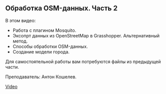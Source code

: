 ## Обработка OSM-данных. Часть 2

В этом видео:

- Работа с плагином Mosquito.
- Эксопрт данных из OpenStreetMap в Grasshopper. Альтернативный метод.
- Способы обработки OSM-данных.
- Создание модели города.

Для самостоятельной работы вам потребуются файлы из предыдущей части.

Преподаватель: Антон Кошелев.

[Video](https://player.softculture.cc/embed/MGR/MGR_8.3.09_L1-4_Mosquito)
